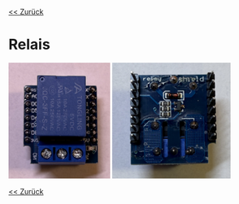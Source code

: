 [<< Zurück](../README.md)

# Relais

<img src="Bilder/Relais_vorne.JPEG" alt="drawing" width="200"/>
<img src="Bilder/Relais_hinten.JPEG" alt="drawing" width="233"/>

[<< Zurück](../README.md)